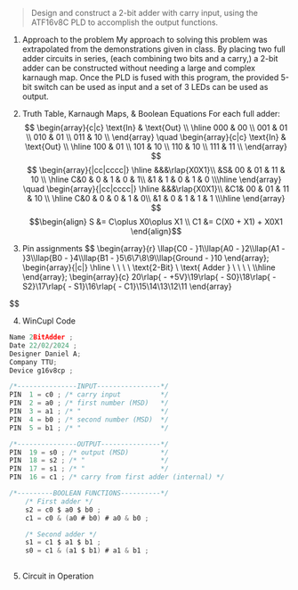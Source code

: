 > Design and construct a 2-bit adder with carry input, using the ATF16v8C PLD to accomplish the output functions.

1. Approach to the problem
My approach to solving this problem was extrapolated from the demonstrations given in class. By placing two full adder circuits in series, (each combining two bits and a carry,) a 2-bit adder can be constructed without needing a large and complex karnaugh map. Once the PLD is fused with this program, the provided 5-bit switch can be used as input and a set of 3 LEDs can be used as output.

2. Truth Table, Karnaugh Maps, & Boolean Equations
For each full adder:
$$
\begin{array}{c|c}
\text{In} & \text{Out} \\ \hline
000 & 00 \\
001 & 01 \\
010 & 01 \\
011 & 10 \\
\end{array} \quad
\begin{array}{c|c}
\text{In} & \text{Out} \\ \hline
100 & 01 \\
101 & 10 \\
110 & 10 \\
111 & 11 \\
\end{array}
$$
$$
\begin{array}{|cc|cccc|}
 \hline &&&\rlap{X0X1}\\
 &S& 00 & 01 & 11 & 10 \\ \hline
 C&0 & 0 & 1 & 0 & 1\\
 &1 & 1 & 0 & 1 & 0 \\\hline
\end{array} \quad
\begin{array}{|cc|cccc|}
 \hline &&&\rlap{X0X1}\\
 &C1& 00 & 01 & 11 & 10 \\ \hline
 C&0 & 0 & 0 & 1 & 0\\
 &1 & 0 & 1 & 1 & 1 \\\hline
\end{array}
$$
$$\begin{align}
S &= C\oplus X0\oplus X1 \\
C1 &= C(X0 + X1) + X0X1
\end{align}$$
3. Pin assignments
$$
\begin{array}{r}
\llap{C0 - }1\\\llap{A0 - }2\\\llap{A1 - }3\\\llap{B0 - }4\\\llap{B1 - }5\\6\\7\\8\\9\\\llap{Ground - }10
\end{array}\;
\begin{array}{|c|}
\hline 
\\ \\ \\ \\
\text{2-Bit} \\ \text{  Adder  } 
\\ \\ \\ \\
\\\hline
\end{array}\;
\begin{array}{c}
20\rlap{ - +5V}\\19\rlap{ - S0}\\18\rlap{ - S2}\\17\rlap{ - S1}\\16\rlap{ - C1}\\15\\14\\13\\12\\11
\end{array}

$$

4. WinCupl Code
```c
Name 2BitAdder ;
Date 22/02/2024 ;
Designer Daniel A;
Company TTU;
Device g16v8cp ;

/*---------------INPUT----------------*/
PIN  1 = c0 ; /* carry input          */
PIN  2 = a0 ; /* first number (MSD)   */
PIN  3 = a1 ; /* "                    */
PIN  4 = b0 ; /* second number (MSD)  */
PIN  5 = b1 ; /* "                    */

/*---------------OUTPUT---------------*/
PIN  19 = s0 ; /* output (MSD)        */
PIN  18 = s2 ; /* "                   */
PIN  17 = s1 ; /* "                   */
PIN  16 = c1 ; /* carry from first adder (internal) */

/*---------BOOLEAN FUNCTIONS----------*/
	/* First adder */
	s2 = c0 $ a0 $ b0 ;
	c1 = c0 & (a0 # b0) # a0 & b0 ;

	/* Second adder */
	s1 = c1 $ a1 $ b1 ;	
	s0 = c1 & (a1 $ b1) # a1 & b1 ;
	
```
5. Circuit in Operation
